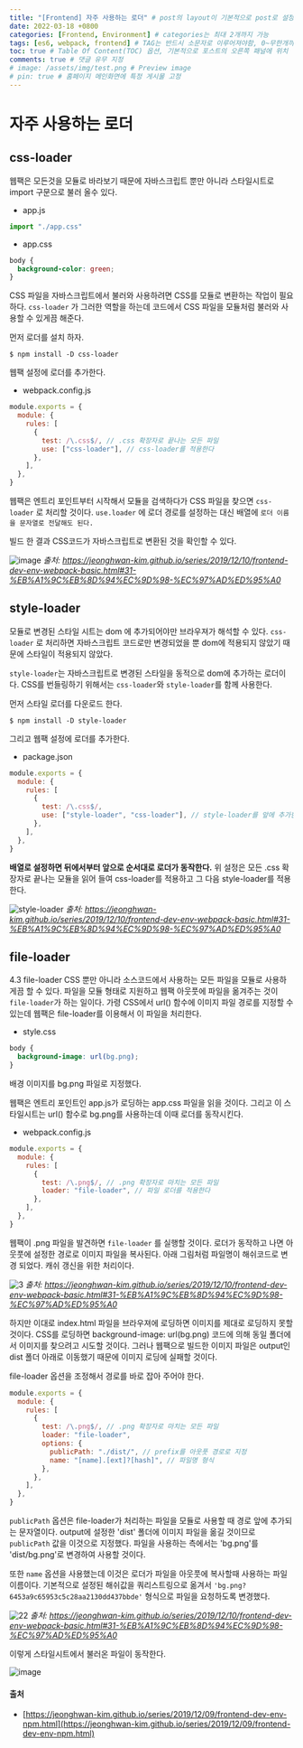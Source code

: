 ```yaml
---
title: "[Frontend] 자주 사용하는 로더" # post의 layout이 기본적으로 post로 설정되어있어서 Front Matter에 따로 layout변수를 만들어 주지 않아도 됨
date: 2022-03-18 +0800
categories: [Frontend, Environment] # categories는 최대 2개까지 가능
tags: [es6, webpack, frontend] # TAG는 반드시 소문자로 이루어져야함, 0~무한개까지 지정 가능
toc: true # Table Of Content(TOC) 옵션, 기본적으로 포스트의 오른쪽 패널에 위치
comments: true # 댓글 유무 지정
# image: /assets/img/test.png # Preview image
# pin: true # 홈페이지 메인화면에 특정 게시물 고정
---
```


# 자주 사용하는 로더

## css-loader
웹팩은 모든것을 모듈로 바라보기 때문에 자바스크립트 뿐만 아니라 스타일시트로 import 구문으로 불러 올수 있다.

- app.js

```javascript
import "./app.css"
```

- app.css

```css
body {
  background-color: green;
}
```

CSS 파일을 자바스크립트에서 불러와 사용하려면 CSS를 모듈로 변환하는 작업이 필요하다. `css-loader` 가 그러한 역할을 하는데 코드에서 CSS 파일을 모듈처럼 불러와 사용할 수 있게끔 해준다.

먼저 로더를 설치 하자.

```
$ npm install -D css-loader
```

웹팩 설정에 로더를 추가한다.

- webpack.config.js

```javascript
module.exports = {
  module: {
    rules: [
      {
        test: /\.css$/, // .css 확장자로 끝나는 모든 파일
        use: ["css-loader"], // css-loader를 적용한다
      },
    ],
  },
}
```

웹팩은 엔트리 포인트부터 시작해서 모듈을 검색하다가 CSS 파일을 찾으면 `css-loader` 로 처리할 것이다. `use.loader` 에 로더 경로를 설정하는 대신 배열에 `로더 이름을 문자열로 전달해도 된다.`

빌드 한 결과 CSS코드가 자바스크립트로 변환된 것을 확인할 수 있다.

![image](https://user-images.githubusercontent.com/44339530/158974721-a5f9da0f-8bda-404d-a9a8-725b938ea4f4.png)
_출처: https://jeonghwan-kim.github.io/series/2019/12/10/frontend-dev-env-webpack-basic.html#31-%EB%A1%9C%EB%8D%94%EC%9D%98-%EC%97%AD%ED%95%A0_

## style-loader
모듈로 변경된 스타일 시트는 dom 에 추가되어야만 브라우져가 해석할 수 있다. `css-loader` 로 처리하면 자바스크립트 코드로만 변경되었을 뿐 dom에 적용되지 않았기 때문에 스타일이 적용되지 않았다.

`style-loader`는 자바스크립트로 변경된 스타일을 동적으로 dom에 추가하는 로더이다. CSS를 번들링하기 위해서는 `css-loader`와 `style-loader`를 함께 사용한다.

먼저 스타일 로더를 다운로드 한다.

```
$ npm install -D style-loader
```

그리고 웹팩 설정에 로더를 추가한다.

- package.json

```javascript
module.exports = {
  module: {
    rules: [
      {
        test: /\.css$/,
        use: ["style-loader", "css-loader"], // style-loader를 앞에 추가한다
      },
    ],
  },
}
```

<b>배열로 설정하면 뒤에서부터 앞으로 순서대로 로더가 동작한다.</b> 위 설정은 모든 .css 확장자로 끝나는 모듈을 읽어 들여 css-loader를 적용하고 그 다음 style-loader를 적용한다.

![style-loader](https://user-images.githubusercontent.com/44339530/158975024-d3a0369e-72d3-480b-95b0-2b8f7e7de726.jpg)
_출처: https://jeonghwan-kim.github.io/series/2019/12/10/frontend-dev-env-webpack-basic.html#31-%EB%A1%9C%EB%8D%94%EC%9D%98-%EC%97%AD%ED%95%A0_

## file-loader
4.3 file-loader
CSS 뿐만 아니라 소스코드에서 사용하는 모든 파일을 모듈로 사용하게끔 할 수 있다. 파일을 모듈 형태로 지원하고 웹팩 아웃풋에 파일을 옮겨주는 것이 `file-loader`가 하는 일이다. 가령 CSS에서 url() 함수에 이미지 파일 경로를 지정할 수 있는데 웹팩은 file-loader를 이용해서 이 파일을 처리한다.

- style.css

```css
body {
  background-image: url(bg.png);
}
```

배경 이미지를 bg.png 파일로 지정했다.

웹팩은 엔트리 포인트인 app.js가 로딩하는 app.css 파일을 읽을 것이다. 그리고 이 스타일시트는 url() 함수로 bg.png를 사용하는데 이때 로더를 동작시킨다.

- webpack.config.js

```javascript
module.exports = {
  module: {
    rules: [
      {
        test: /\.png$/, // .png 확장자로 마치는 모든 파일
        loader: "file-loader", // 파일 로더를 적용한다
      },
    ],
  },
}
```

웹팩이 .png 파일을 발견하면 `file-loader` 를 실행할 것이다. 로더가 동작하고 나면 아웃풋에 설정한 경로로 이미지 파일을 복사된다. 아래 그림처럼 파일명이 해쉬코드로 변경 되었다. 캐쉬 갱신을 위한 처리이다.

![3](https://user-images.githubusercontent.com/44339530/158975580-877a0744-1d71-4720-b936-3986bb435f23.jpg)
_출처: https://jeonghwan-kim.github.io/series/2019/12/10/frontend-dev-env-webpack-basic.html#31-%EB%A1%9C%EB%8D%94%EC%9D%98-%EC%97%AD%ED%95%A0_

하지만 이대로 index.html 파일을 브라우져에 로딩하면 이미지를 제대로 로딩하지 못할 것이다. CSS를 로딩하면 background-image: url(bg.png) 코드에 의해 동일 폴더에서 이미지를 찾으려고 시도할 것이다. 그러나 웹팩으로 빌드한 이미지 파일은 output인 dist 폴더 아래로 이동했기 때문에 이미지 로딩에 실패할 것이다.

file-loader 옵션을 조정해서 경로를 바로 잡아 주어야 한다.

```javascript
module.exports = {
  module: {
    rules: [
      {
        test: /\.png$/, // .png 확장자로 마치는 모든 파일
        loader: "file-loader",
        options: {
          publicPath: "./dist/", // prefix를 아웃풋 경로로 지정
          name: "[name].[ext]?[hash]", // 파일명 형식
        },
      },
    ],
  },
}
```

`publicPath` 옵션은 file-loader가 처리하는 파일을 모듈로 사용할 때 경로 앞에 추가되는 문자열이다. output에 설정한 'dist' 폴더에 이미지 파일을 옮길 것이므로 `publicPath` 값을 이것으로 지정했다. 파일을 사용하는 측에서는 'bg.png'를 'dist/bg.png'로 변경하여 사용할 것이다.

또한 `name` 옵션을 사용했는데 이것은 로더가 파일을 아웃풋에 복사할때 사용하는 파일 이름이다. 기본적으로 설정된 해쉬값을 쿼리스트링으로 옮겨서 `'bg.png?6453a9c65953c5c28aa2130dd437bbde'` 형식으로 파일을 요청하도록 변경했다.

![22](https://user-images.githubusercontent.com/44339530/158975419-73c81061-e0d6-4ba8-bbfb-401a6b61231b.jpg)
_출처: https://jeonghwan-kim.github.io/series/2019/12/10/frontend-dev-env-webpack-basic.html#31-%EB%A1%9C%EB%8D%94%EC%9D%98-%EC%97%AD%ED%95%A0_

이렇게 스타일시트에서 불러온 파일이 동작한다.

![image](https://user-images.githubusercontent.com/44339530/158975799-48246ee0-87ba-4d54-912b-2b2f87af5dd0.png)

#### 출처
- [https://jeonghwan-kim.github.io/series/2019/12/09/frontend-dev-env-npm.html](https://jeonghwan-kim.github.io/series/2019/12/09/frontend-dev-env-npm.html)